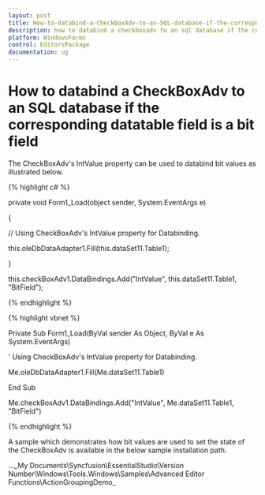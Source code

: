 ```yaml
---
layout: post
title: How-to-databind-a-CheckBoxAdv-to-an-SQL-database-if-the-corresponding-datatable-field-is-a-bit-field
description: how to databind a checkboxadv to an sql database if the corresponding datatable field is a bit field
platform: WindowsForms
control: EditorsPackage
documentation: ug
---
```


# How to databind a CheckBoxAdv to an SQL database if the corresponding datatable field is a bit field

The CheckBoxAdv's IntValue property can be used to databind bit values as illustrated below.

{% highlight c# %}

private void Form1_Load(object sender, System.EventArgs e)

{

// Using CheckBoxAdv's IntValue property for Databinding.

this.oleDbDataAdapter1.Fill(this.dataSet11.Table1);

}



this.checkBoxAdv1.DataBindings.Add("IntValue", this.dataSet11.Table1, "BitField");

{% endhighlight %}

{% highlight vbnet %}



Private Sub Form1_Load(ByVal sender As Object, ByVal e As System.EventArgs)

' Using CheckBoxAdv's IntValue property for Databinding.

Me.oleDbDataAdapter1.Fill(Me.dataSet11.Table1)

End Sub



Me.checkBoxAdv1.DataBindings.Add("IntValue", Me.dataSet11.Table1, "BitField")

{% endhighlight %}

A sample which demonstrates how bit values are used to set the state of the CheckBoxAdv is available in the below sample installation path.

…\_My Documents\Syncfusion\EssentialStudio\Version Number\Windows\Tools.Windows\Samples\Advanced Editor Functions\ActionGroupingDemo_